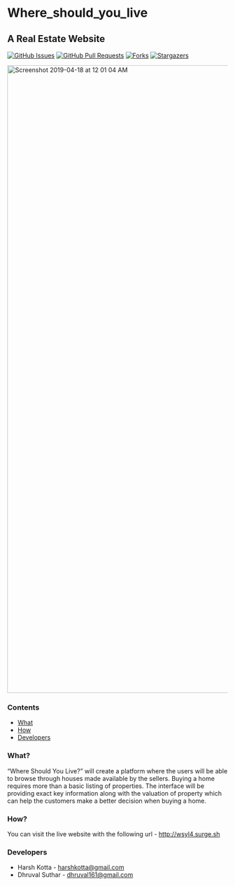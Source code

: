 # Where_should_you_live

## A Real Estate Website

[![GitHub Issues](https://img.shields.io/github/issues/dhruval161/Where_should_you_live.svg?style=flat-square)](https://github.com/dhruval161/Where_should_you_live/issues) [![GitHub Pull Requests](https://img.shields.io/github/issues-pr/dhruval161/Where_should_you_live.svg?style=flat-square)](https://github.com/dhruval161/Where_should_you_live/pulls)
[![Forks](https://img.shields.io/github/forks/dhruval161/Where_should_you_live.svg)](https://github.com/dhruval161/Where_should_you_live/network)
[![Stargazers](https://img.shields.io/github/stars/dhruval161/Where_should_you_live.svg)](https://github.com/dhruval161/Where_should_you_live/stargazers)



<img width="1435" alt="Screenshot 2019-04-18 at 12 01 04 AM" src="https://user-images.githubusercontent.com/25386176/56312248-611b0100-616d-11e9-9c81-13824120cf69.png">

### Contents

- [What](#what)
- [How](#how)
- [Developers](#developers)

### What?
“Where Should You Live?” will create a platform where the users will be able to browse through houses made available by the sellers. Buying a home requires more than a basic listing of properties. The interface will be providing exact key information along with the valuation of property which can help the customers make a better decision when buying a home. 

### How?
You can visit the live website with the following url - http://wsyl4.surge.sh

### Developers
- Harsh Kotta - harshkotta@gmail.com
- Dhruval Suthar - dhruval161@gmail.com

